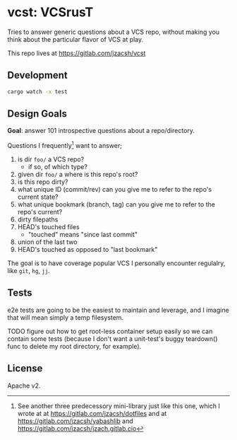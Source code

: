 # vcst: VCSrusT

Tries to answer generic questions about a VCS repo, without making you think
about the particular flavor of VCS at play.

This repo lives at https://gitlab.com/jzacsh/vcst

## Development

```sh
cargo watch -x test
```

## Design Goals

**Goal**: answer 101 introspective questions about a repo/directory.

Questions I frequently[^freq] want to answer;

1. is dir `foo/` a VCS repo?
   - if so, of which type?
1. given dir `foo/` a where is this repo's root?
1. is this repo dirty?
1. what unique ID (commit/rev) can you give me to refer to the repo's current
   state?
1. what unique bookmark (branch, tag) can you give me to refer to the repo's current?
1. dirty filepaths
1. HEAD's touched files
   - "touched" means "since last commit"
1. union of the last two
1. HEAD's touched as opposed to "last bookmark"

The goal is to have coverage popular VCS I personally encounter regulalry, like
`git`, `hg`, `jj`.


## Tests

e2e tests are going to be the easiest to maintain and leverage, and I imagine
that will mean simply a temp filesystem.

TODO figure out how to get root-less container setup easily so we can contain
some tests (because I don't want a unit-test's buggy teardown() func to delete
my root directory, for example).


[^freq]:
    See another three predecessory mini-library just like this one, which I
    wrote at at https://gitlab.com/jzacsh/dotfiles and at
    https://gitlab.com/jzacsh/yabashlib and
    https://gitlab.com/jzacsh/jzach.gitlab.cio

## License

Apache v2.
